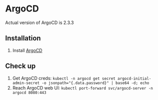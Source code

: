 # ArgoCD

Actual version of ArgoCD is 2.3.3 

## Installation 

1. Install [ArgoCD](https://argo-cd.readthedocs.io/en/stable/getting_started/)

## Check up
1. Get ArgoCD creds: `kubectl -n argocd get secret argocd-initial-admin-secret -o jsonpath="{.data.password}" | base64 -d; echo`
2. Reach ArgoCD web UI: `kubectl port-forward svc/argocd-server -n argocd 8080:443` 